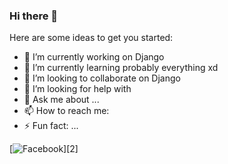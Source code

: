 ### Hi there 👋



Here are some ideas to get you started:

- 🔭 I’m currently working on Django
- 🌱 I’m currently learning probably everything xd 
- 👯 I’m looking to collaborate on Django 
- 🤔 I’m looking for help with 
- 💬 Ask me about ...
- 📫 How to reach me: 
- ⚡ Fun fact: ...


[![Facebook][2.1]][2]

[2.1]: http://i.imgur.com/P3YfQoD.png (facebook icon with padding)

